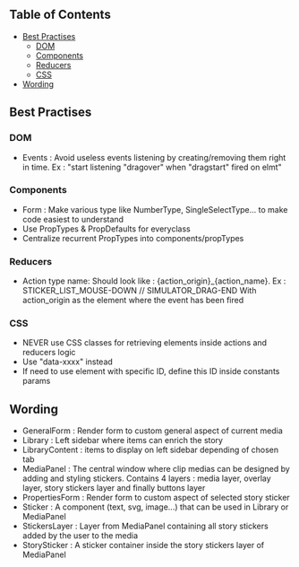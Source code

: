 
## Table of Contents

- [Best Practises](#best-practises)
  - [DOM](#dom)
  - [Components](#components)
  - [Reducers](#reducers)
  - [CSS](#css)
- [Wording](#wording)


## Best Practises


### DOM 

- Events : Avoid useless events listening by creating/removing them right in time. 
Ex : "start listening "dragover" when "dragstart" fired on elmt"

### Components

- Form : Make various type like NumberType, SingleSelectType... to make code easiest to understand
- Use PropTypes & PropDefaults for everyclass
- Centralize recurrent PropTypes into components/propTypes

### Reducers

- Action type name: Should look like : {action_origin}_{action_name}. Ex : STICKER_LIST_MOUSE-DOWN // SIMULATOR_DRAG-END
With action_origin as the element where the event has been fired

### CSS 

- NEVER use CSS classes for retrieving elements inside actions and reducers logic
- Use "data-xxxx" instead
- If need to use element with specific ID, define this ID inside constants params

## Wording

- GeneralForm : Render form to custom general aspect of current media
- Library : Left sidebar where items can enrich the story
- LibraryContent : items to display on left sidebar depending of chosen tab
- MediaPanel : The central window where clip medias can be designed by adding and styling stickers. Contains 4 layers : media layer, overlay layer, story stickers layer and finally buttons layer
- PropertiesForm : Render form to custom aspect of selected story sticker
- Sticker : A component (text, svg, image...) that can be used in Library or MediaPanel
- StickersLayer : Layer from MediaPanel containing all story stickers added by the user to the media
- StorySticker : A sticker container inside the story stickers layer of MediaPanel


